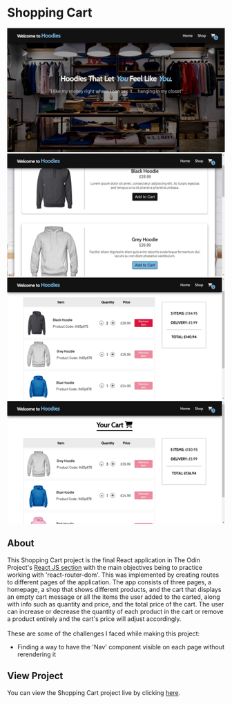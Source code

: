 # Shopping Cart
![preview-img1](https://github.com/brajpatel/shopping-cart/blob/main/src/preview/preview-img1.jpg)
![preview-img2](https://github.com/brajpatel/shopping-cart/blob/main/src/preview/preview-img2.jpg)
![preview-img3](https://github.com/brajpatel/shopping-cart/blob/main/src/preview/preview-img3.jpg)
![preview-img4](https://github.com/brajpatel/shopping-cart/blob/main/src/preview/preview-img4.jpg)
## About
This Shopping Cart project is the final React application in The Odin Project's [React JS section](https://www.theodinproject.com/paths/full-stack-javascript/courses/javascript#react-js) with the main objectives being to practice working with 'react-router-dom'. This was implemented by creating routes to different pages of the application. The app consists of three pages, a homepage, a shop that shows different products, and the cart that displays an empty cart message or all the items the user added to the carted, along with info such as quantity and price, and the total price of the cart. The user can increase or decrease the quantity of each product in the cart or remove a product entirely and the cart's price will adjust accordingly.
<br/><br/>
These are some of the challenges I faced while making this project:
- Finding a way to have the 'Nav' component visible on each page without rerendering it
## View Project
You can view the Shopping Cart project live by clicking [here](https://brajpatel.github.io/shopping-cart/).
